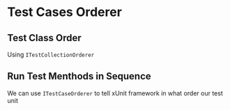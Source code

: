 # Test Cases Orderer

## Test Class Order
Using ```ITestCollectionOrderer```

## Run Test Menthods in Sequence
We can use ```ITestCaseOrderer``` to tell xUnit framework in what order our test unit 